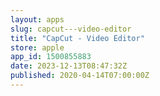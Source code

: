```yaml
---
layout: apps
slug: capcut---video-editor
title: "CapCut - Video Editor"
store: apple
app_id: 1500855883
date: 2023-12-13T08:47:32Z
published: 2020-04-14T07:00:00Z
---
```

